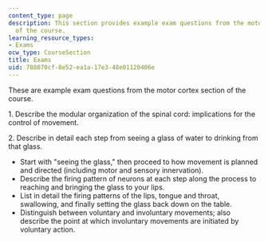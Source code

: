 ```yaml
---
content_type: page
description: This section provides example exam questions from the motor cortex section
  of the course.
learning_resource_types:
- Exams
ocw_type: CourseSection
title: Exams
uid: 788070cf-8e52-ea1a-17e3-48e01120406e
---
```


These are example exam questions from the motor cortex section of the course.

1\. Describe the modular organization of the spinal cord: implications for the control of movement.

2. Describe in detail each step from seeing a glass of water to drinking from that glass.

*   Start with "seeing the glass," then proceed to how movement is planned and directed (including motor and sensory innervation).
*   Describe the firing pattern of neurons at each step along the process to reaching and bringing the glass to your lips.
*   List in detail the firing patterns of the lips, tongue and throat, swallowing, and finally setting the glass back down on the table.
*   Distinguish between voluntary and involuntary movements; also describe the point at which involuntary movements are initiated by voluntary action.